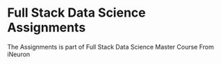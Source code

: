 # Full Stack Data Science Assignments
The Assignments is part of Full Stack Data Science Master Course From iNeuron
